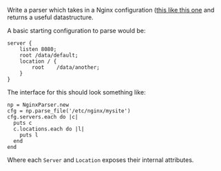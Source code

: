 
Write a parser which takes in a Nginx configuration ([this like this one](https://www.nginx.com/resources/wiki/start/topics/examples/full/)
and returns a useful datastructure.

A basic starting configuration to parse would be:

    server {
        listen 8080;
        root /data/default;
        location / {
            root    /data/another;
        }
    }

The interface for this should look something like:

    np = NginxParser.new
    cfg = np.parse_file('/etc/nginx/mysite')
    cfg.servers.each do |c|
      puts c
      c.locations.each do |l|
        puts l
      end
    end

Where each `Server` and `Location` exposes their
internal attributes.